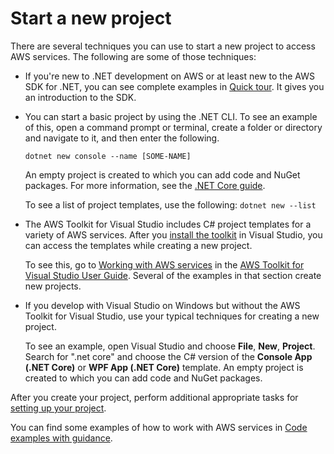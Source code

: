 # Start a new project<a name="net-dg-start-new-project"></a>

There are several techniques you can use to start a new project to access AWS services\. The following are some of those techniques:
+ If you're new to \.NET development on AWS or at least new to the AWS SDK for \.NET, you can see complete examples in [Quick tour](quick-start.md)\. It gives you an introduction to the SDK\.
+ You can start a basic project by using the \.NET CLI\. To see an example of this, open a command prompt or terminal, create a folder or directory and navigate to it, and then enter the following\.

  ```
  dotnet new console --name [SOME-NAME]
  ```

  An empty project is created to which you can add code and NuGet packages\. For more information, see the [\.NET Core guide](https://docs.microsoft.com/en-us/dotnet/core/)\.

  To see a list of project templates, use the following: `dotnet new --list`
+ The AWS Toolkit for Visual Studio includes C\# project templates for a variety of AWS services\. After you [install the toolkit](https://docs.aws.amazon.com/toolkit-for-visual-studio/latest/user-guide/setup.html) in Visual Studio, you can access the templates while creating a new project\.

  To see this, go to [Working with AWS services](https://docs.aws.amazon.com/toolkit-for-visual-studio/latest/user-guide/working-with-services.html) in the [AWS Toolkit for Visual Studio User Guide](https://docs.aws.amazon.com/AWSToolkitVS/latest/UserGuide/)\. Several of the examples in that section create new projects\.
+ If you develop with Visual Studio on Windows but without the AWS Toolkit for Visual Studio, use your typical techniques for creating a new project\.

  To see an example, open Visual Studio and choose **File**, **New**, **Project**\. Search for "\.net core" and choose the C\# version of the **Console App \(\.NET Core\)** or **WPF App \(\.NET Core\)** template\. An empty project is created to which you can add code and NuGet packages\.

After you create your project, perform additional appropriate tasks for [setting up your project](net-dg-config.md)\.

You can find some examples of how to work with AWS services in [Code examples with guidance](tutorials-examples.md)\.